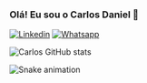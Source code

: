 ### Olá! Eu sou o Carlos Daniel 🤙

[![Linkedin](https://img.shields.io/badge/LinkedIn-0077B5?style=for-the-badge&logo=linkedin&logoColor=white)](https://www.linkedin.com/in/carlos-silva-0113241b2/)
[![Whatsapp](https://img.shields.io/badge/WhatsApp-25D366?style=for-the-badge&logo=whatsapp&logoColor=white)](https://wa.me/559985233562?text=Ola!%20vim%20através%20do%20GitHub!)

![Carlos GitHub stats](https://github-readme-stats.vercel.app/api?username=Carlos-Daniell&show_icons=true&theme=dracula)

![Snake animation](https://github.com/Carlos-Daniell/Carlos-Daniell/blob/output/github-contribution-grid-snake.svg)
